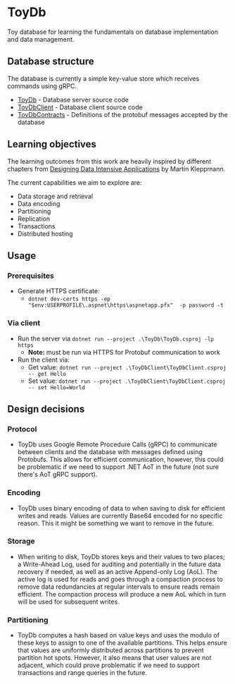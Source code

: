 # ToyDb

Toy database for learning the fundamentals on database implementation and data management.

## Database structure

The database is currently a simple key-value store which receives commands using gRPC.

- [ToyDb](./ToyDb/) - Database server source code
- [ToyDbClient](./ToyDbClient/) - Database client source code
- [ToyDbContracts](./ToyDbContracts/) - Definitions of the protobuf messages accepted by the database

## Learning objectives

The learning outcomes from this work are heavily inspired by different chapters from [Designing Data Intensive Applications](https://www.amazon.com.au/Designing-Data-Intensive-Applications-Reliable-Maintainable/dp/1449373321) by Martin Kleppmann.

The current capabilities we aim to explore are:

- Data storage and retrieval
- Data encoding
- Partitioning
- Replication
- Transactions
- Distributed hosting

## Usage

### Prerequisites

- Generate HTTPS certificate:
  - `dotnet dev-certs https -ep "$env:USERPROFILE\.aspnet\https\aspnetapp.pfx"  -p password -t`

### Via client

- Run the server via `dotnet run --project .\ToyDb\ToyDb.csproj -lp https`
  - **Note:** must be run via HTTPS for Protobuf communication to work
- Run the client via:
  - Get value: `dotnet run --project .\ToyDbClient\ToyDbClient.csproj -- get Hello`
  - Set value: `dotnet run --project .\ToyDbClient\ToyDbClient.csproj -- set Hello=World`

## Design decisions

### Protocol

- ToyDb uses Google Remote Procedure Calls (gRPC) to communicate between clients and the database with messages defined using Protobufs. This allows for efficient communication, however, this could be problematic if we need to support .NET AoT in the future (not sure there's AoT gRPC support).

### Encoding

- ToyDb uses binary encoding of data to when saving to disk for efficient writes and reads. Values are currently Base64 encoded for no specific reason. This it might be something we want to remove in the future.

### Storage

- When writing to disk, ToyDb stores keys and their values to two places; a Write-Ahead Log, used for auditing and potentially in the future data recovery if needed, as well as an active Append-only Log (AoL). The active log is used for reads and goes through a compaction process to remove data redundancies at regular intervals to ensure reads remain efficient. The compaction process will produce a new AoL which in turn will be used for subsequent writes.

### Partitioning

- ToyDb computes a hash based on value keys and uses the modulo of these keys to assign to one of the available partitions. This helps ensure that values are uniformly distributed across partitions to prevent partition hot spots. However, it also means that user values are not adjacent, which could prove problematic if we need to support transactions and range queries in the future.
